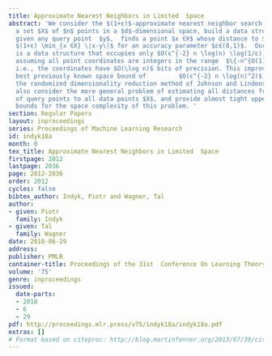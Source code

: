 ```yaml
---
title: Approximate Nearest Neighbors in Limited  Space
abstract: 'We consider the $(1+ε)$-approximate nearest neighbor search problem: given
  a set $X$ of $n$ points in a $d$-dimensional space, build a data structure that,
  given any query point  $y$,  finds a point $x ∈X$ whose distance to $y$ is at most
  $(1+ε) \min_{x ∈X} \|x-y\|$ for an accuracy parameter $ε∈(0,1)$.  Our main result
  is a data structure that occupies only $O(ε^{-2} n \log(n) \log(1/ε))$ bits of space,
  assuming all point coordinates are integers in the range  $\{-n^{O(1)} \ldots n^{O(1)}\}$,
  i.e., the coordinates have $O(\log n)$ bits of precision. This improves over the
  best previously known space bound of         $O(ε^{-2} n \log(n)^2)$, obtained via
  the randomized dimensionality reduction method of Johnson and Lindenstrauss (1984).  We
  also consider the more general problem of estimating all distances from a collection
  of query points to all data points $X$, and provide almost tight upper and lower
  bounds for the space complexity of this problem. '
section: Regular Papers
layout: inproceedings
series: Proceedings of Machine Learning Research
id: indyk18a
month: 0
tex_title: Approximate Nearest Neighbors in Limited  Space
firstpage: 2012
lastpage: 2036
page: 2012-2036
order: 2012
cycles: false
bibtex_author: Indyk, Piotr and Wagner, Tal
author:
- given: Piotr
  family: Indyk
- given: Tal
  family: Wagner
date: 2018-06-29
address: 
publisher: PMLR
container-title: Proceedings of the 31st  Conference On Learning Theory
volume: '75'
genre: inproceedings
issued:
  date-parts:
  - 2018
  - 6
  - 29
pdf: http://proceedings.mlr.press/v75/indyk18a/indyk18a.pdf
extras: []
# Format based on citeproc: http://blog.martinfenner.org/2013/07/30/citeproc-yaml-for-bibliographies/
---
```

